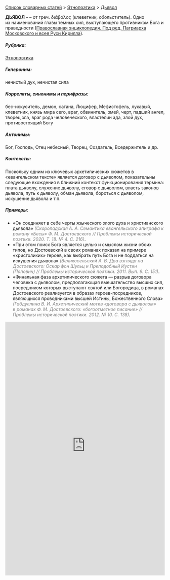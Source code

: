 <style>
st { color: Gray;
  font-style: italic;}
</style>

[Список словарных статей](https://thesaurus-dostoevsky.github.io/Thesaurus/) > [Этнопоэтика](ethnopoe.md) > [Дьявол](дьявол.md) 

**ДЬЯВОЛ** –  – от греч. διάβολος (клеветник, обольститель). Одно из наименований главы темных сил, выступающего противником Бога и праведности ([Православная энциклопедия. Под ред. Патриарха Московского и всея Руси Кирилла](www.pravenc.ru)).

##### Рубрика:
[Этнопоэтика](ethnopoe.md)
##### Гипероним:
нечистый дух, нечистая сила
##### Корреляты, синонимы и перифразы:
бес-искуситель, демон, сатана, Люцифер, Мефистофель, лукавый, клеветник, князь мира сего, враг, обвинитель, змей, черт, падший ангел, творец зла, враг рода человеческого, властелин ада, злой дух, противостоящий Богу
##### Антонимы:
Бог, Господь, Отец небесный, Творец, Создатель, Вседержитель и др. 
##### Контексты:
Поскольку одним из ключевых архетипических сюжетов в «евангельском тексте» является договор с дьяволом, показательны следующие вхождения в ближний контекст функционирования термина: плата дьяволу, служение дьяволу, сговор с дьяволом, власть законов дьявола, путь к дьяволу, обман дьявола, бороться с дьяволом, искушение дьявола и т.п.
##### Примеры:
* «Он соединяет в себе черты языческого злого духа и христианского дьявола» <st>(Скоропадская А. А. Семантика евангельского эпиграфа к роману «Бесы» Ф. М. Достоевского // Проблемы исторической поэтики. 2020. Т. 18. № 4. С. 216)</st>.
* «При этом поиск Бога является целью и смыслом жизни обоих типов, но Достоевский в своих романах показал на примере «христоликих» героев, как выбрать путь Бога и не поддаться на искушения дьявола» <st>(Великосельский А. В. Два взгляда на Достоевского: Оскар фон Шульц и Преподобный Иустин (Попович) // Проблемы исторической поэтики. 2011. Вып. 9. С. 151)</st>.
* «Финальная фаза архетипического сюжета — разрыв договора человека с дьяволом, предполагающая вмешательство высших сил, посредником которых выступают святой или Богородица, в романах Достоевского реализуется в образах героев-посредников, являющихся проводниками высшей Истины, Божественного Слова» <st>(Габдуллина В. И. Архетипический мотив «договора с дьяволом» в романах Ф. М. Достоевского: «богоотметное писание» // Проблемы исторической поэтики. 2012. № 10. С. 138)</st>.

<iframe src="https://thesaurus-dostoevsky.github.io/nk/дьявол.html" style="border:0px;width:100%;height:800px" allowfullscreen="true" webkitallowfullscreen="true" mozallowfullscreen="true">
